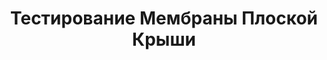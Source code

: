 ﻿---
title: Тестирование Мембраны Плоской Крыши
cat: 7
main: false
submenu: false
layout: buffer
---

